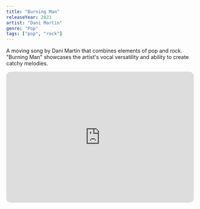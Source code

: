 ```yaml
---
title: "Burning Man"
releaseYear: 2023
artist: "Dani Martin"
genre: "Pop"
tags: ["pop", "rock"]
---
```


A moving song by Dani Martin that combines elements of pop and rock. "Burning Man" showcases the artist's vocal versatility and ability to create catchy melodies.

<iframe style="border-radius:12px" src="https://open.spotify.com/embed/track/6XWh05sMBGyLKVG0FI93lZ?utm_source=generator" width="100%" height="352" frameBorder="0" allowfullscreen="" allow="autoplay; clipboard-write; encrypted-media; fullscreen; picture-in-picture" loading="lazy"></iframe>